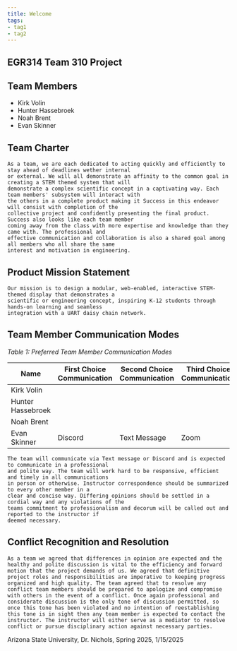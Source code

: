 ```yaml
---
title: Welcome
tags:
- tag1
- tag2
---
```


## EGR314 Team 310 Project

## Team Members

- Kirk Volin
- Hunter Hassebroek
- Noah Brent
- Evan Skinner

## Team Charter

    As a team, we are each dedicated to acting quickly and efficiently to stay ahead of deadlines wether internal
    or external. We will all demonstrate an affinity to the common goal in creating a STEM themed system that will 
    demonstrate a complex scientific concept in a captivating way. Each team members' subsystem will interact with 
    the others in a complete product making it Success in this endeavor will consist with completion of the 
    collective project and confidently presenting the final product. Success also looks like each team member 
    coming away from the class with more expertise and knowledge than they came with. The professional and 
    effective communication and collaboration is also a shared goal among all members who all share the same 
    interest and motivation in engineering.

## Product Mission Statement

    Our mission is to design a modular, web-enabled, interactive STEM-themed display that demonstrates a 
    scientific or engineering concept, inspiring K-12 students through hands-on learning and seamless 
    integration with a UART daisy chain network.

## Team Member Communication Modes

_Table 1: Preferred Team Member Communication Modes_

| Name      | First Choice Communication | Second Choice Communication | Third Choice Communication |
|-----------|-----------------------------|-----------------------------|----------------------------|
| Kirk Volin  |                             |                             |                            |
| Hunter Hassebroek|                             |                             |                            |
| Noah Brent  |                             |                             |                            |
| Evan Skinner  |  Discord  |    Text Message    |      Zoom       |

    The team will communicate via Text message or Discord and is expected to communicate in a professional 
    and polite way. The team will work hard to be responsive, efficient and timely in all communications 
    in person or otherwise. Instructor correspondence should be summarized to every other member in a 
    clear and concise way. Differing opinions should be settled in a cordial way and any violations of the 
    teams commitment to professionalism and decorum will be called out and reported to the instructor if 
    deemed necessary.

## Conflict Recognition and Resolution

    As a team we agreed that differences in opinion are expected and the healthy and polite discussion is vital to the efficiency and forward motion that the project demands of us. We agreed that definitive project roles and responsibilities are imperative to keeping progress organized and high quality. The team agreed that to resolve any conflict team members should be prepared to apologize and compromise with others in the event of a conflict. Once again professional and considerate discussion is the only tone of discussion permitted, so once this tone has been violated and no intention of reestablishing this tone is in sight then any team member is expected to contact the instructor. The instructor will either serve as a mediator to resolve conflict or pursue disciplinary action against necessary parties.



Arizona State University, Dr. Nichols, Spring 2025, 1/15/2025
